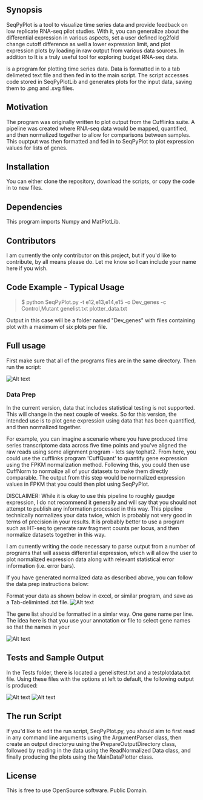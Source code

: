 ## Synopsis

SeqPyPlot is a tool to visualize time series data and provide feedback on low replicate RNA-seq pilot studies. With it, you can generalize about the differential expression in various aspects, set a user defined log2fold change cutoff difference as well a lower expression limit,
and plot expression plots by loading in raw output from various data sources. In addition to It is a truly useful tool for exploring budget RNA-seq data.



is a program for plotting time series data. Data is formatted in to a tab delimeted text file and then fed in to the main script. The script accesses code stored in SeqPyPlotLib and generates plots for the input data, saving them to .png and .svg files.

## Motivation

The program was originally written to plot output from the Cufflinks suite. A pipeline was created where RNA-seq data would be mapped, quantified, and then normalized together to allow for comparisons between samples. This ouptput was then formatted and fed in to SeqPyPlot to plot expression values for lists of genes. 

## Installation

You can either clone the repository, download the scripts, or copy the code in to new files.

## Dependencies

This program imports Numpy and MatPlotLib.

## Contributors

I am currently the only contributor on this project, but if you'd like to contribute, by all means please do. Let me know so I can include your name here if you wish.

## Code Example - Typical Usage


 >$ python SeqPyPlot.py -t e12,e13,e14,e15 -o Dev_genes -c Control,Mutant genelist.txt plotter_data.txt


Output in this case will be a folder named "Dev_genes" with files containing plot with a maximum of six plots per file.


## Full usage

First make sure that all of the programs files are in the same directory. Then run the script:

![Alt text](images/Full_run.png?raw=true "Full Usage")
 
 
### Data Prep 

In the current version, data that includes statistical testing is not supported. This will change in the next couple of weeks. So for this version, the intended use is to plot gene expression using data that has been quantified, and then normalized together. 

For example, you can imagine a scenario where you have produced time series transcriptome data across five time points and you've aligned the raw reads using some alignment program - lets say tophat2. From here, you could use the cufflinks program 'CuffQuant' to quantify gene expression using the FPKM normalization method. Following this, you could then use CuffNorm to normalize all of your datasets to make them directly comparable. The output from this step would be normalized expression values in FPKM that you could then plot using SeqPyPlot.

DISCLAIMER: While it is okay to use this pipeline to roughly gaudge expression, I do not recommend it generally and will say that you should not attempt to publish any information processed in this way. This pipeline technically normalizes your data twice, which is probably not very good in terms of precision in your results. It is probably better to use a program such as HT-seq to generate raw fragment counts per locus, and then normalize datasets together in this way.

I am currently writing the code necessary to parse output from a number of programs that will assess differential expression, which will allow the user to plot normalized expression data along with relevant statistical error information (i.e. error bars). 

If you have generated normalized data as described above, you can follow the data prep instructions below:

Format your data as shown below in excel, or similar program, and save as a Tab-deliminted .txt file.
![Alt text](images/DataFormat1.PNG?raw=true "Full Usage")


The gene list should be formatted in a simlar way. One gene name per line. The idea here is that you use your annotation or  file to select gene names so that the names in your 

![Alt text](images/GeneList.PNG?raw=true "Full Usage")


## Tests and Sample Output

In the Tests folder, there is located a genelisttest.txt and a testplotdata.txt file. Using these files with the options at left to default, the following output is produced:

![Alt text](images/1_[u'Mdk',u'Mdm1',u'Mdm2',u'Mdm4',u'Mdn1',u'Mdp1'].png?raw=true "Full Usage")
![Alt text](images/2_[u'Me1',u'Me2',u'Me3',u'Mea1',u'Meaf6',u'Mecom'].png?raw=true "Full Usage")

## The run Script

If you'd like to edit the run script, SeqPyPlot.py, you should aim to first read in any command line arguments using the ArgumentParser class, then create an output directoryu using the PrepareOutputDirectory class, followed by reading in the data using the ReadNormalized Data class, and finally producing the plots using the MainDataPlotter class.
 
## License

This is free to use OpenSource software. Public Domain.
